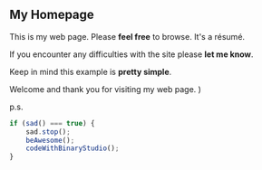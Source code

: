 ## My Homepage
This is my web page. Please **feel free** to browse. It's a résumé.

If you encounter any difficulties with the site please **let me know**. 

Keep in mind this example is **pretty simple**.

Welcome and thank you for visiting my web page. )

p.s.
```javascript
if (sad() === true) {
	sad.stop();
	beAwesome();
	codeWithBinaryStudio();
}
```
